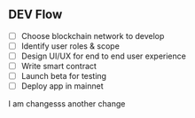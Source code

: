 ## DEV Flow

- [ ] Choose blockchain network to develop
- [ ] Identify user roles & scope
- [ ] Design UI/UX for end to end user experience
- [ ] Write smart contract
- [ ] Launch beta for testing
- [ ] Deploy app in mainnet

I am changesss
another change
